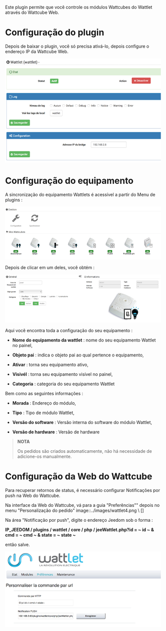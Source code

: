 Este plugin permite que você controle os módulos Wattcubes do Wattlet através do
Wattcube Web.

Configuração do plugin 
=======================

Depois de baixar o plugin, você só precisa ativá-lo,
depois configure o endereço IP da Wattcube Web.

![wattlet](../images/wattlet.png)

Configuração do equipamento 
=============================

A sincronização do equipamento Wattlets é acessível a partir do
Menu de plugins :

![wattlet2](../images/wattlet2.png)

Depois de clicar em um deles, você obtém :

![wattlet3](../images/wattlet3.png)

Aqui você encontra toda a configuração do seu equipamento :

-   **Nome do equipamento da wattlet** : nome do seu equipamento Wattlet
    no painel,

-   **Objeto pai** : indica o objeto pai ao qual pertence
    o equipamento,

-   **Ativar** : torna seu equipamento ativo,

-   **Visivél** : torna seu equipamento visível no painel,

-   **Categoria** : categoria do seu equipamento Wattlet

Bem como as seguintes informações :

-   **Morada** : Endereço do módulo,

-   **Tipo** : Tipo de módulo Wattlet,

-   **Versão do software** : Versão interna do software do módulo
    Wattlet,

-   **Versão de hardware** : Versão de hardware

> **NOTA**
>
> Os pedidos são criados automaticamente, não há necessidade de
> adicione-os manualmente.

Configuração da Web do Wattcube 
=============================

Para recuperar retornos de status, é necessário configurar
Notificações por push na Web do Wattcube.

Na interface da Web do Wattcube, vá para a guia "Preferências""
depois no menu "Personalização do pedido"
image::../images/wattlet4.png \ [\]

Na área "Notificação por push", digite o endereço Jeedom sob o
forma :

**IP\_JEEDOM / plugins / wattlet / core / php / jeeWattlet.php?id = ~ id ~ & cmd = ~ cmd ~ & state = ~ state ~**

então salve.

![wattlet5](../images/wattlet5.png)
